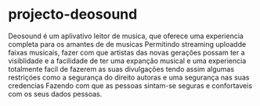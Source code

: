 # projecto-deosound
Deosound é um aplivativo leitor de musica, que oferece uma experiencia completa para os amantes de de musicas
Permitindo streaming uploadde faixas musicais, fazer com que artistas das novas gerações possam ter a visiblidade
e a facilidade de ter uma expanção musical e uma experiencia totalmente facil de fazerem as suas divulgações
tendo assim algumas restriçóes como a segurança do direito autoras e uma segurança nas suas credencias 
Fazendo com que as pessoas sintam-se seguras e confortaveis com os seus dados pessoas.
